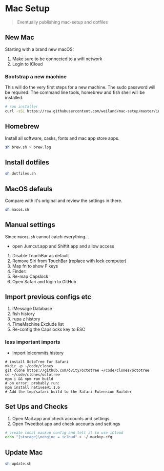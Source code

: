# Mac Setup

> Eventually publishing mac-setup and dotfiles

## New Mac

Starting with a brand new macOS:

1. Make sure to be connected to a wifi network
2. Login to iCloud


### Bootstrap a new machine

This will do the very first steps for a new machine. The sudo password will be required.
The command line tools, homebrew and fish shell will be installed.

```sh
# run installer
curl -sSL https://raw.githubusercontent.com/weiland/mac-setup/master/install | sh
```

## Homebrew

Install all software, casks, fonts and mac app store apps.

```sh
sh brew.sh > brew.log
```

## Install dotfiles

```sh
sh dotfiles.sh
```


## MacOS defauls

Compare with it's original and review the settings in there.

```sh
sh macos.sh
```

## Manual settings

Since `macos.sh` cannot catch everything...

* open Jumcut.app and ShiftIt.app and allow access
1. Disable TouchBar as default
2. Remove Siri from TouchBar (replace with lock computer)
3. Map fn to show F keys
4. Finder:
4. Re-map Capslock
6. Open Safari and login to GitHub



## Import previous configs etc

1. iMessage Database
2. fish history
3. rupa z history
4. TimeMachine Exclude list
5. Re-config the Capslocks key to ESC


### less important imports

* Import lolcommits history
```
# install OctoTree for Safari
mkdir -p ~/code/clones
git clone https://github.com/ovity/octotree ~/code/clones/octotree
cd ~/code/clones/octotree
npm i && npm run build
# on error: probably run:
npm install natives@1.1.6
# Add the tmp/safari build to the Safari Extension Builder
```


## Set Ups and Checks

1. Open Mail.app and check accounts and settings
2. Open Tweetbot.app and check accounts and settings

```sh
# create local mackup config and tell it to use iCloud
echo "[storage]\nengine = icloud" > ~/.mackup.cfg
```

## Update Mac

```sh
sh update.sh
```
